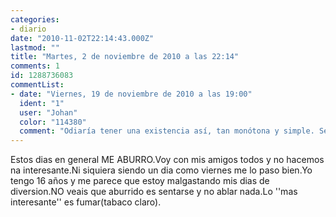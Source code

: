 ```yaml
---
categories:
- diario
date: "2010-11-02T22:14:43.000Z"
lastmod: ""
title: "Martes, 2 de noviembre de 2010 a las 22:14"
comments: 1
id: 1288736083
commentList:
- date: "Viernes, 19 de noviembre de 2010 a las 19:00"
  ident: "1"
  user: "Johan"
  color: "114380"
  comment: "Odiaría tener una existencia así, tan monótona y simple. Será que no hay cosas que hacer, el mundo que nos rodea estemos donde estemos es de lo más interesante (aunque claro yo me conformo con poco), desde mi punto de vista. No creo que fumar sea interesante ni mucho menos papilas gustativas jodidas, pulmones jodidos, dependencia a la nicotina...  \nNo se es \'\'mayor\'\' ni \'\'guay\'\' por fumar."
---
```


Estos dias en general ME ABURRO.Voy con mis amigos todos y no hacemos na interesante.Ni siquiera siendo un dia como viernes me lo paso bien.Yo tengo 16 años y me parece que estoy malgastando mis dias de diversion.NO veais que aburrido es sentarse y no ablar nada.Lo  \'\'mas interesante\'\'  es fumar(tabaco claro).